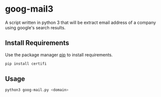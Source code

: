 # goog-mail3

A script written in python 3 that will be extract email address of a company using google's search results.

## Install Requirements

Use the package manager [pip](https://pip.pypa.io/en/stable/) to install requirements.

```bash
pip install certifi
```
## Usage
```bash
python3 goog-mail.py <domain>
```

